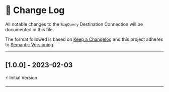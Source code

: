 # 📣 Change Log
All notable changes to the `BigQuery` Destination Connection will be documented in this file.

The format followed is based on [Keep a Changelog](http://keepachangelog.com/) and this project adheres to [Semantic Versioning](http://semver.org/).

---
 
## [1.0.0] - 2023-02-03
 
⚡️ Initial Version
 
---
